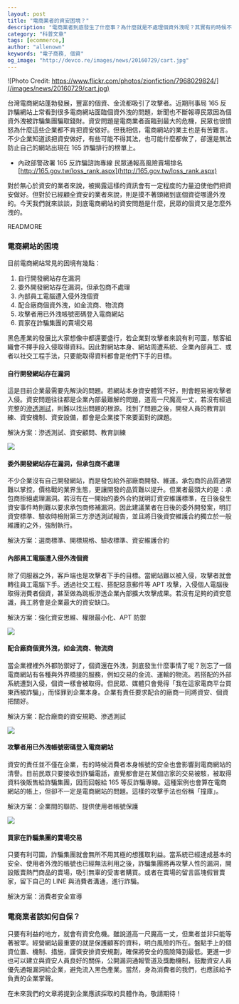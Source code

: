 ```yaml
---
layout: post
title: "電商業者的資安困境？"
description: "電商業者到底發生了什麼事？為什麼就是不處理個資外洩呢？其實有的時候不是企業不處理，搞不好是有苦難言。今天我們來談談電商業者所遇到的困境是什麼。"
category: "科普文章"
tags: [ecommerce,]
author: "allenown"
keywords: "電子商務, 個資"
og_image: "http://devco.re/images/news/20160729/cart.jpg"
---
```



![Photo Credit: https://www.flickr.com/photos/zionfiction/7968029824/](/images/news/20160729/cart.jpg)

台灣電商網站蓬勃發展，豐富的個資、金流都吸引了攻擊者。近期刑事局 165 反詐騙網站上常看到很多電商網站面臨個資外洩的問題，新聞也不斷報導民眾因為個資外洩被詐騙集團騙取錢財。資安問題是電商業者面臨到最大的危機，民眾也很憤怒為什麼這些企業都不肯把資安做好。但我相信，電商網站的業主也是有苦難言。不少企業知道該把資安做好，有些可能不得其法，也可能什麼都做了，卻還是無法防止自己的網站出現在 165 詐騙排行的榜單上。

* 內政部警政署 165 反詐騙諮詢專線 民眾通報高風險賣場排名  
[http://165.gov.tw/loss_rank.aspx](http://165.gov.tw/loss_rank.aspx)

對於無心於資安的業者來說，被揭露這樣的資訊會有一定程度的力量迫使他們把資安做好。但對於已經顧全資安的業者來說，則是摸不著頭緒到底個資從哪邊外洩的。今天我們就來談談，到底電商網站的資安問題是什麼，民眾的個資又是怎麼外洩的。

READMORE


### 電商網站的困境

目前電商網站常見的困境有幾點：

1. 自行開發網站存在漏洞
2. 委外開發網站存在漏洞，但承包商不處理
3. 內部員工電腦遭入侵外洩個資
4. 配合廠商個資外洩，如金流商、物流商
5. 攻擊者用已外洩帳號密碼登入電商網站
6. 買家在詐騙集團的賣場交易

黑色產業的發展比大家想像中都還要盛行，若企業對攻擊者來說有利可圖，駭客組織會不擇手段入侵取得資料。因此對網站本身、網站周遭系統、企業內部員工、或者以社交工程手法，只要能取得資料都會是他們下手的目標。

#### 自行開發網站存在漏洞

這是目前企業最需要先解決的問題。若網站本身資安體質不好，則會輕易被攻擊者入侵。資安問題往往都是企業內部最難解的問題，道高一尺魔高一丈，若沒有經過完整的[滲透測試](http://devco.re/services/penetration-test)，則難以找出問題的根源。找到了問題之後，開發人員的教育訓練、資安機制、資安設備，都會是企業接下來要面對的課題。

解決方案：滲透測試、資安顧問、教育訓練

![](/images/news/20160729/the_security_dilemma_of_e-commerce_1.png)

#### 委外開發網站存在漏洞，但承包商不處理

不少企業沒有自己開發網站，而是發包給外部廠商開發、維運。承包商的品質通常難以掌控，價格戰的業界生態，更讓開發的品質難以提升。但業者最頭大的是：承包商拒絕處理漏洞。若沒有在一開始的委外合約就明訂資安維護標準，在日後發生資安事件時則難以要求承包商修補漏洞。因此建議業者在日後的委外開發案，明訂資安標準、驗收時檢附第三方滲透測試報告，並且將日後資安維護合約獨立於一般維護約之外，強制執行。

解決方案：選商標準、開標規格、驗收標準、資安維護合約

#### 內部員工電腦遭入侵外洩個資

除了伺服器之外，客戶端也是攻擊者下手的目標。當網站難以被入侵，攻擊者就會轉往員工電腦下手。透過社交工程、搭配惡意郵件等 APT 攻擊，入侵個人電腦後取得消費者個資，甚至做為跳板滲透企業內部擴大攻擊成果。若沒有足夠的資安意識，員工將會是企業最大的資安缺口。

解決方案：強化資安思維、權限最小化、APT 防禦

![](/images/news/20160729/the_security_dilemma_of_e-commerce_2.png)

#### 配合廠商個資外洩，如金流商、物流商

當企業裡裡外外都防禦好了，個資還在外洩，到底發生什麼事情了呢？別忘了一個電商網站有各種與外界橋接的服務，例如交易的金流、運輸的物流。若搭配的外部系統遭到入侵，個資一樣會被取得。但民眾、媒體只會覺得「我在這家電商平台買東西被詐騙」，而怪罪到企業本身。企業有責任要求配合的廠商一同將資安、個資把關好。

解決方案：配合廠商的資安規範、滲透測試

![](/images/news/20160729/the_security_dilemma_of_e-commerce_3.png)

#### 攻擊者用已外洩帳號密碼登入電商網站

資安的責任並不僅在企業，有的時候消費者本身帳號的安全也會影響到電商網站的清譽。目前民眾只要接收到詐騙電話，直覺都會是在某個店家的交易被駭，被取得資料後販售給詐騙集團，因而回報給 165 等反詐騙專線。這種案例也會算在電商網站的帳上，但卻不一定是電商網站的問題。這樣的攻擊手法也俗稱「撞庫」。

解決方案：企業間的聯防、提供使用者帳號保護

![](/images/news/20160729/the_security_dilemma_of_e-commerce_4.png)

#### 買家在詐騙集團的賣場交易

只要有利可圖，詐騙集團就會無所不用其極的想獲取利益。當系統已經達成基本的安全、使用者外洩的帳號也已經無法利用之後，詐騙集團將再攻擊人性的漏洞，開設販賣熱門商品的賣場，吸引無辜的受害者購買。或者在賣場的留言區塊假冒賣家，留下自己的 LINE 與消費者溝通，進行詐騙。

解決方案：消費者安全宣導

### 電商業者該如何自保？

只要有利益的地方，就會有資安危機。雖說道高一尺魔高一丈，但業者並非只能等著被宰。經營網站最重要的就是保護顧客的資料，明白風險的所在。盤點手上的個資位置、機制、措施，謹慎安排資安規劃，確保將安全的風險降到最低。更進一步也可以建立與資安人員良好的關係，公開漏洞通報管道及獎勵機制，鼓勵資安人員優先通報漏洞給企業，避免流入黑色產業。當然，身為消費者的我們，也應該給予負責的企業掌聲。

在未來我們的文章將提到企業應該採取的具體作為，敬請期待！